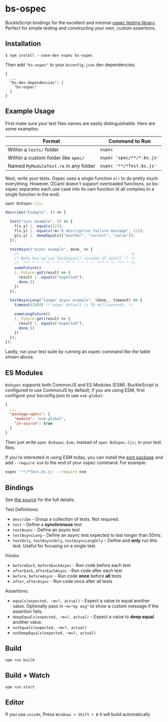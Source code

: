 # bs-ospec

BuckleScript bindings for the excellent and minimal [ospec testing library](https://www.npmjs.com/package/ospec). Perfect for simple testing and constructing your own, custom assertions.

## Installation

```
$ npm install --save-dev ospec bs-ospec
```

Then add `"bs-ospec"` to your `bsconfig.json` dev dependencies:

```
{
  ...
  "bs-dev-dependencies": [
    "bs-ospec"
  ]
}
```

## Example Usage

First make sure your test files names are easily distinguishable. Here are some examples:

| Format                                | Command to Run            |
| ----                                  | ----                      |
| Within a `tests/` folder              | `ospec`                   |
| Within a custom folder like `spec/`   | `ospec 'spec/**/*.bs.js'` |
| Named `MyModuleTest.re` in any folder | `ospec '**/*Test.bs.js'`  |


Next, write your tests. Ospec uses a single function `o()` to do pretty much everything. However, OCaml doesn't support overloaded functions, so bs-ospec separates each use case into its own function (it all compiles to a single function in the end).

```js
open BsOspec.Cjs;

describe("Example", () => {

  test("sync example", () => {
    f(x,y) |. equals(123);
    f(x,y) |. equals(~m="A descriptive failure message", 123);
    g(x,y) |. deepEquals(["another", "correct", "value"]);
  });

  testAsync("async example", done_ => {
    /* _ _  _  _  _   ___ _ _   _ _ __ __  __ _ _  __ _ */
    /* Note how we use testAsync() instead of test() !! */
    /*  ^^^ ^ ^ ^ ^^ ^ ^ ^ ^^ ^ ^ ^ ^ ^  ^^^ ^ ^^ ^^^ ^ */
    someFuture()
    |. Future.get(result => {
      result |. equals("expected");
      done_()
    })
  });

  testAsyncLong("longer async example", (done_, timeout) => {
    timeout(2000) /* ospec default is 50 milliseconds. */

    someLongFuture()
    |. Future.get(result => {
      result |. equals("expected");
      done_()
    })
  });
});
```

Lastly, run your test suite by running an ospec command like the table shown above.

## ES Modules

`BsOspec` supports both CommonJS and ES Modules (ESM). BuckleScript is configured to use CommonJS by default; if you are using ESM, first configure your bsconfig.json to use `es6-global`:

```json
{
  ...
  "package-specs": {
    "module": "es6-global",
    "in-source": true
  }
}
```

Then just write `open BsOspec.Esm;` instead of `open BsOspec.Cjs;` in your test files.

If you're interested in using ESM today, you can install the [esm package](https://www.npmjs.com/package/esm) and add `--require esm` to the end of your ospec command. For example:

```bash
ospec '**/*Test.bs.js' --require esm
```

## Bindings

See [the source](./src/BsOspec.re) for the full details.

Test Definitions:

- `describe` - Group a collection of tests. Not required.
- `test` - Define a **synchronous** test
- `testAsync` - Define an async test
- `testAsyncLong` - Define an async test expected to last longer than 50ms.
- `testOnly`, `testAsyncOnly`, `testAsyncLongOnly` - Define and **only** run this test. Useful for focusing on a single test.

Hooks:

- `beforeEach`, `beforeEachAsync` - Run code before each test
- `afterEach`, `afterEachAsync` - Run code after each test
- `before`, `beforeAsync` - Run code **once** before **all** tests
- `after`, `afterAsync` - Run code once after all tests

Assertions:

- `equals(expected, ~m=?, actual)` - Expect a value to equal another value. Optionally pass in `~m="my msg"` to show a custom message if the assertion fails.
- `deepEquals(expected, ~m=?, actual)` - Expect a value to **deep equal** another value.
- `notEquals(expected, ~m=?, actual)`
- `notDeepEquals(expected, ~m=?, actual)`

## Build
```
npm run build
```

## Build + Watch

```
npm run start
```


## Editor
If you use `vscode`, Press `Windows + Shift + B` it will build automatically
